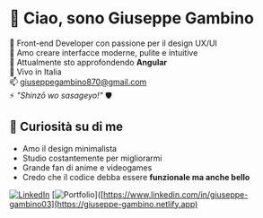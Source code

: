 # 👋 Ciao, sono Giuseppe Gambino

🎯 Front-end Developer con passione per il design UX/UI  
🎨 Amo creare interfacce moderne, pulite e intuitive  
🚀 Attualmente sto approfondendo **Angular**  
📍 Vivo in Italia  
📫 giuseppegambino870@gmail.com  
⚡ *"Shinzō wo sasageyo!"* 🛡️

## 📌 Curiosità su di me

- Amo il design minimalista  
- Studio costantemente per migliorarmi  
- Grande fan di anime e videogames  
- Credo che il codice debba essere **funzionale ma anche bello**

[![LinkedIn](https://img.shields.io/badge/LinkedIn-blue?logo=linkedin&style=flat-square)](https://www.linkedin.com/in/giuseppe-gambino03)
[![Portfolio](https://img.shields.io/badge/Portfolio-blue)]([https://www.linkedin.com/in/giuseppe-gambino03](https://giuseppe-gambino.netlify.app)

